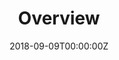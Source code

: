 ---
linktitle: "Core: Spring 2018 Edition"
summary: >-
  We've made some modifications to the content and polished the lecture-workshops, while
  still sticking true to our deep-learning and reinforcement-learning focus. We added
  both Convolutional and Recurrent Neural Networks to our content, with a focus on a
  deeper technical understanding.
weight: 999999

# Page metadata.
title: Overview
date: "2018-09-09T00:00:00Z"
lastmod: "2018-09-09T00:00:00Z"
draft: false
toc: true
type: docs

menu:
  core_sp18:
    name: Spring 2018
    weight: 1
---